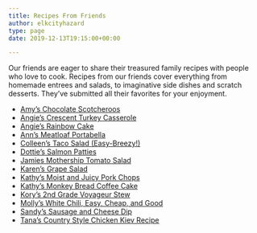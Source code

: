 ```yaml
---
title: Recipes From Friends
author: elkcityhazard
type: page
date: 2019-12-13T19:15:00+00:00

---
```

Our friends are eager to share their treasured family recipes with people who love to cook. Recipes from our friends cover everything from homemade entrees and salads, to imaginative side dishes and scratch desserts. They&#8217;ve submitted all their favorites for your enjoyment.

  * [Amy&#8217;s Chocolate Scotcheroos][1]
  * [Angie&#8217;s Crescent Turkey Casserole][2]
  * [Angie&#8217;s Rainbow Cake][3]
  * [Ann&#8217;s Meatloaf Portabella][4]
  * [Colleen&#8217;s Taco Salad (Easy-Breezy!)][5]
  * [Dottie&#8217;s Salmon Patties][6]
  * [Jamies Mothership Tomato Salad][7]
  * [Karen&#8217;s Grape Salad][8]
  * [Kathy&#8217;s Moist and Juicy Pork Chops][9]
  * [Kathy&#8217;s Monkey Bread Coffee Cake][10]
  * [Kory&#8217;s 2nd Grade Voyageur Stew][11]
  * [Molly&#8217;s White Chili, Easy, Cheap, and Good][12]
  * [Sandy&#8217;s Sausage and Cheese Dip][13]
  * [Tana&#8217;s Country Style Chicken Kiev Recipe][14]

 [1]: /wordpress/index.php/recipes-from-friends/amys-chocolate-scotcheroos/
 [2]: /wordpress/index.php/recipes-from-friends/angies-crescent-turkey-casserole/
 [3]: /wordpress/index.php/recipes-from-friends/how-to-make-a-rainbow-cake/
 [4]: /wordpress/index.php/recipes-from-friends/meatloaf-portabella-recipe/
 [5]: /wordpress/index.php/recipes-from-friends/easy-taco-salad-recipe/
 [6]: /wordpress/index.php/recipes-from-friends/dotties-salmon-patties/
 [7]: /wordpress/index.php/recipes-from-friends/jamies-mothership-tomato-salad/
 [8]: /wordpress/index.php/recipes-from-friends/karens-grape-salad/
 [9]: /wordpress/index.php/recipes-from-friends/kathys-moist-and-juicy-pork-chops/
 [10]: /wordpress/index.php/recipes-from-friends/monkey-bread-coffee-cake-recipe/
 [11]: /wordpress/index.php/recipes-from-friends/korys-2nd-grade-voyageur-stew/
 [12]: /wordpress/index.php/recipes-from-friends/mollys-white-chili-recipe/
 [13]: /wordpress/index.php/recipes-from-friends/sandys-sausage-and-cheese-dip-recipe/
 [14]: /wordpress/index.php/recipes-from-friends/tanas-country-style-chicken-kiev-recipe/